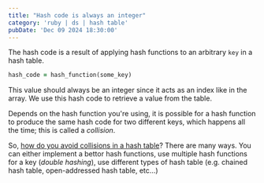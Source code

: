 ```yaml
---
title: "Hash code is always an integer"
category: 'ruby | ds | hash table'
pubDate: 'Dec 09 2024 18:30:00'
---
```


The hash code is a result of applying hash functions to an arbitrary `key` in a hash table.

```rb
hash_code = hash_function(some_key)
```

This value should always be an integer since it acts as an index like in the array. We use this hash code to retrieve a value from the table.

Depends on the hash function you're using, it is possible for a hash function to produce the same hash code for two different keys, which happens all the time; this is called a _collision_. 

So, [how do you avoid collisions in a hash table](/note/how-do-you-avoid-collision-in-a-hash-table)? There are many ways. You can either implement a bettor hash functions, use multiple hash functions for a key (_double hashing_), use different types of hash table (e.g. chained hash table, open-addressed hash table, etc...)